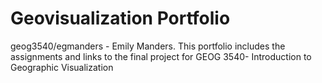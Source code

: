 # Geovisualization Portfolio 
geog3540/egmanders - Emily Manders.
This portfolio includes the assignments and links to the final project for GEOG 3540- Introduction to Geographic Visualization 
